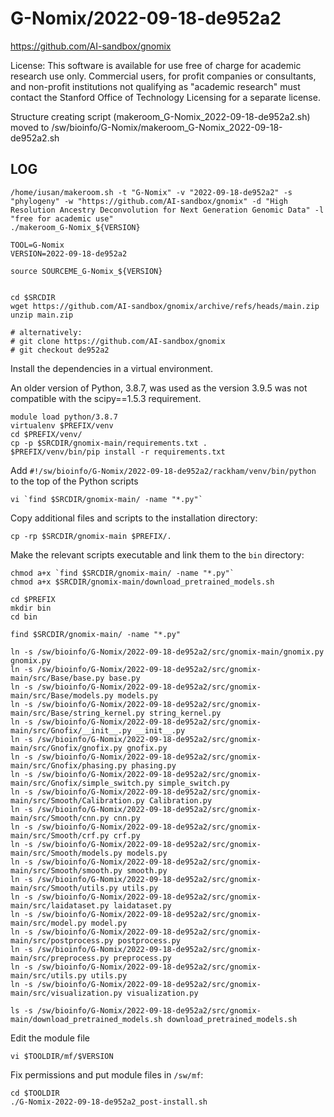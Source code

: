 G-Nomix/2022-09-18-de952a2
========================
<https://github.com/AI-sandbox/gnomix>

License:
This software is available for use free of charge for academic research use only. Commercial users, for profit companies or consultants, and non-profit institutions not qualifying as "academic research" must contact the Stanford Office of Technology Licensing for a separate license.

Structure creating script (makeroom_G-Nomix_2022-09-18-de952a2.sh) moved to /sw/bioinfo/G-Nomix/makeroom_G-Nomix_2022-09-18-de952a2.sh

LOG
---

    /home/iusan/makeroom.sh -t "G-Nomix" -v "2022-09-18-de952a2" -s "phylogeny" -w "https://github.com/AI-sandbox/gnomix" -d "High Resolution Ancestry Deconvolution for Next Generation Genomic Data" -l "free for academic use"
    ./makeroom_G-Nomix_${VERSION}

    TOOL=G-Nomix
    VERSION=2022-09-18-de952a2

    source SOURCEME_G-Nomix_${VERSION}


    cd $SRCDIR
    wget https://github.com/AI-sandbox/gnomix/archive/refs/heads/main.zip
    unzip main.zip

    # alternatively:
    # git clone https://github.com/AI-sandbox/gnomix
    # git checkout de952a2


Install the dependencies in a virtual environment.

An older version of Python, 3.8.7, was used as the version 3.9.5 was not compatible with the scipy==1.5.3 requirement.

    module load python/3.8.7
    virtualenv $PREFIX/venv
    cd $PREFIX/venv/
    cp -p $SRCDIR/gnomix-main/requirements.txt .
    $PREFIX/venv/bin/pip install -r requirements.txt


Add `#!/sw/bioinfo/G-Nomix/2022-09-18-de952a2/rackham/venv/bin/python` to the top of the Python scripts

    vi `find $SRCDIR/gnomix-main/ -name "*.py"`

Copy additional files and scripts to the installation directory:

    cp -rp $SRCDIR/gnomix-main $PREFIX/.


Make the relevant scripts executable and link them to the `bin` directory:

    chmod a+x `find $SRCDIR/gnomix-main/ -name "*.py"`
    chmod a+x $SRCDIR/gnomix-main/download_pretrained_models.sh

    cd $PREFIX
    mkdir bin
    cd bin

    find $SRCDIR/gnomix-main/ -name "*.py"

    ln -s /sw/bioinfo/G-Nomix/2022-09-18-de952a2/src/gnomix-main/gnomix.py gnomix.py
    ln -s /sw/bioinfo/G-Nomix/2022-09-18-de952a2/src/gnomix-main/src/Base/base.py base.py
    ln -s /sw/bioinfo/G-Nomix/2022-09-18-de952a2/src/gnomix-main/src/Base/models.py models.py
    ln -s /sw/bioinfo/G-Nomix/2022-09-18-de952a2/src/gnomix-main/src/Base/string_kernel.py string_kernel.py
    ln -s /sw/bioinfo/G-Nomix/2022-09-18-de952a2/src/gnomix-main/src/Gnofix/__init__.py __init__.py
    ln -s /sw/bioinfo/G-Nomix/2022-09-18-de952a2/src/gnomix-main/src/Gnofix/gnofix.py gnofix.py
    ln -s /sw/bioinfo/G-Nomix/2022-09-18-de952a2/src/gnomix-main/src/Gnofix/phasing.py phasing.py
    ln -s /sw/bioinfo/G-Nomix/2022-09-18-de952a2/src/gnomix-main/src/Gnofix/simple_switch.py simple_switch.py
    ln -s /sw/bioinfo/G-Nomix/2022-09-18-de952a2/src/gnomix-main/src/Smooth/Calibration.py Calibration.py
    ln -s /sw/bioinfo/G-Nomix/2022-09-18-de952a2/src/gnomix-main/src/Smooth/cnn.py cnn.py
    ln -s /sw/bioinfo/G-Nomix/2022-09-18-de952a2/src/gnomix-main/src/Smooth/crf.py crf.py
    ln -s /sw/bioinfo/G-Nomix/2022-09-18-de952a2/src/gnomix-main/src/Smooth/models.py models.py
    ln -s /sw/bioinfo/G-Nomix/2022-09-18-de952a2/src/gnomix-main/src/Smooth/smooth.py smooth.py
    ln -s /sw/bioinfo/G-Nomix/2022-09-18-de952a2/src/gnomix-main/src/Smooth/utils.py utils.py
    ln -s /sw/bioinfo/G-Nomix/2022-09-18-de952a2/src/gnomix-main/src/laidataset.py laidataset.py
    ln -s /sw/bioinfo/G-Nomix/2022-09-18-de952a2/src/gnomix-main/src/model.py model.py
    ln -s /sw/bioinfo/G-Nomix/2022-09-18-de952a2/src/gnomix-main/src/postprocess.py postprocess.py
    ln -s /sw/bioinfo/G-Nomix/2022-09-18-de952a2/src/gnomix-main/src/preprocess.py preprocess.py
    ln -s /sw/bioinfo/G-Nomix/2022-09-18-de952a2/src/gnomix-main/src/utils.py utils.py
    ln -s /sw/bioinfo/G-Nomix/2022-09-18-de952a2/src/gnomix-main/src/visualization.py visualization.py

    ls -s /sw/bioinfo/G-Nomix/2022-09-18-de952a2/src/gnomix-main/download_pretrained_models.sh download_pretrained_models.sh


Edit the module file

    vi $TOOLDIR/mf/$VERSION

Fix permissions and put module files in `/sw/mf`:

    cd $TOOLDIR
    ./G-Nomix-2022-09-18-de952a2_post-install.sh



